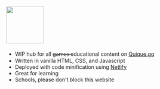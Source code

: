 <h1><a href="https://g.quique.gq"><img height="100" src="https://g.quique.gq/assets/logo_g.svg"></a></h1>
<ul>
  <li>WIP hub for all <strike>ga̶̷̶m̶̷̶e̶̷̶s̶̷̶ </strike> educational content on <a href="https://quique.gq">Quique.gq</a></li>
  <li>Written in vanilla HTML, CSS, and Javascript</li>
  <li>Deployed with code minification using <a href="https://netlify.com">Netlify</a></li>
  <li>Great for learning</li>
  <li>Schools, please don't block this website</li>
</ul>
